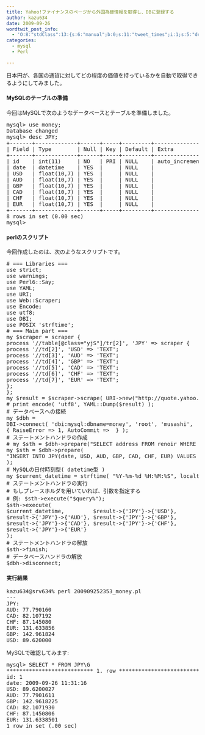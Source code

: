 ```yaml
---
title: Yahoo!ファイナンスのページから外国為替情報を取得し、DBに登録する
author: kazu634
date: 2009-09-26
wordtwit_post_info:
  - 'O:8:"stdClass":13:{s:6:"manual";b:0;s:11:"tweet_times";i:1;s:5:"delay";i:0;s:7:"enabled";i:1;s:10:"separation";s:2:"60";s:7:"version";s:3:"3.7";s:14:"tweet_template";b:0;s:6:"status";i:2;s:6:"result";a:0:{}s:13:"tweet_counter";i:2;s:13:"tweet_log_ids";a:1:{i:0;i:4797;}s:9:"hash_tags";a:0:{}s:8:"accounts";a:1:{i:0;s:7:"kazu634";}}'
categories:
  - mysql
  - Perl

---
```

<div class="section">
<p>
    日本円が、各国の通貨に対してどの程度の価値を持っているかを自動で取得できるようにしてみました。
</p>
  
<h4>
    MySQLのテーブルの準備
</h4>
  
<p>
    今回はMySQLで次のようなデータベースとテーブルを準備しました。
</p>
  
<pre class="syntax-highlight">
mysql&#62; use money;
Database changed
mysql&#62; desc JPY;
+-------+-------------+------+-----+---------+----------------+
| Field | Type        | Null | Key | Default | Extra          |
+-------+-------------+------+-----+---------+----------------+
| id    | int(11)     | NO   | PRI | NULL    | auto_increment |
| date  | datetime    | YES  |     | NULL    |                |
| USD   | float(10,7) | YES  |     | NULL    |                |
| AUD   | float(10,7) | YES  |     | NULL    |                |
| GBP   | float(10,7) | YES  |     | NULL    |                |
| CAD   | float(10,7) | YES  |     | NULL    |                |
| CHF   | float(10,7) | YES  |     | NULL    |                |
| EUR   | float(10,7) | YES  |     | NULL    |                |
+-------+-------------+------+-----+---------+----------------+
8 rows in set (0.00 sec)
mysql&#62;
</pre>
  
<h4>
    perlのスクリプト
</h4>
  
<p>
    今回作成したのは、次のようなスクリプトです。
</p>
  
<pre class="syntax-highlight">
<span class="synComment"># === Libraries ===</span>
<span class="synStatement">use strict</span>;
<span class="synStatement">use warnings</span>;
<span class="synStatement">use </span>Perl6::Say;
<span class="synStatement">use </span>YAML;
<span class="synStatement">use </span>URI;
<span class="synStatement">use </span>Web::Scraper;
<span class="synStatement">use </span>Encode;
<span class="synStatement">use utf8</span>;
<span class="synStatement">use </span>DBI;
<span class="synStatement">use </span>POSIX <span class="synConstant">'strftime'</span>;
<span class="synComment"># === Main part ===</span>
<span class="synStatement">my</span> <span class="synIdentifier">$scraper</span> = scraper {
process <span class="synConstant">'//table[@class=&#34;yjS&#34;]/tr[2]'</span>, <span class="synConstant">'JPY'</span> =&#62; scraper {
process <span class="synConstant">'//td[2]'</span>, <span class="synConstant">'USD'</span> =&#62; <span class="synConstant">'TEXT'</span>;
process <span class="synConstant">'//td[3]'</span>, <span class="synConstant">'AUD'</span> =&#62; <span class="synConstant">'TEXT'</span>;
process <span class="synConstant">'//td[4]'</span>, <span class="synConstant">'GBP'</span> =&#62; <span class="synConstant">'TEXT'</span>;
process <span class="synConstant">'//td[5]'</span>, <span class="synConstant">'CAD'</span> =&#62; <span class="synConstant">'TEXT'</span>;
process <span class="synConstant">'//td[6]'</span>, <span class="synConstant">'CHF'</span> =&#62; <span class="synConstant">'TEXT'</span>;
process <span class="synConstant">'//td[7]'</span>, <span class="synConstant">'EUR'</span> =&#62; <span class="synConstant">'TEXT'</span>;
};
};
<span class="synStatement">my</span> <span class="synIdentifier">$result</span> = <span class="synIdentifier">$scraper</span>-&#62;scrape( URI-&#62;<span class="synStatement">new</span>(<span class="synConstant">&#34;http://quote.yahoo.co.jp/m3&#34;</span>) );
<span class="synComment"># print encode( 'utf8', YAML::Dump($result) );</span>
<span class="synComment"># データベースへの接続</span>
<span class="synStatement">my</span> <span class="synIdentifier">$dbh</span> =
DBI-&#62;<span class="synStatement">connect</span>( <span class="synConstant">'dbi:mysql:dbname=money'</span>, <span class="synConstant">'root'</span>, <span class="synConstant">'musashi'</span>,
{ <span class="synConstant">RaiseError </span>=&#62; <span class="synConstant">1</span>, <span class="synConstant">AutoCommit </span>=&#62; <span class="synConstant"></span> } );
<span class="synComment"># ステートメントハンドラの作成</span>
<span class="synComment"># my $sth = $dbh-&#62;prepare(&#34;SELECT address FROM renoir WHERE address LIKE ?;&#34;);</span>
<span class="synStatement">my</span> <span class="synIdentifier">$sth</span> = <span class="synIdentifier">$dbh</span>-&#62;prepare(
<span class="synConstant">&#34;INSERT INTO JPY(date, USD, AUD, GBP, CAD, CHF, EUR) VALUES (?, ?, ?, ?, ?, ?, ?);&#34;</span>
);
<span class="synComment"># MySQLの日付時刻型( datetime型 )</span>
<span class="synStatement">my</span> <span class="synIdentifier">$current_datetime</span> = strftime( <span class="synConstant">&#34;</span><span class="synIdentifier">%Y</span><span class="synConstant">-</span><span class="synIdentifier">%m</span><span class="synConstant">-</span><span class="synIdentifier">%d</span><span class="synConstant"> </span><span class="synIdentifier">%H</span><span class="synConstant">:</span><span class="synIdentifier">%M</span><span class="synConstant">:</span><span class="synIdentifier">%S</span><span class="synConstant">&#34;</span>, <span class="synStatement">localtime</span> );
<span class="synComment"># ステートメントハンドラの実行</span>
<span class="synComment"># もしプレースホルダを用いていれば、引数を指定する</span>
<span class="synComment"># 例: $sth-&#62;execute(&#34;$query%&#34;);</span>
<span class="synIdentifier">$sth</span>-&#62;execute(
<span class="synIdentifier">$current_datetime</span>,         <span class="synIdentifier">$result</span>-&#62;{<span class="synConstant">'JPY'</span>}-&#62;{<span class="synConstant">'USD'</span>},
<span class="synIdentifier">$result</span>-&#62;{<span class="synConstant">'JPY'</span>}-&#62;{<span class="synConstant">'AUD'</span>}, <span class="synIdentifier">$result</span>-&#62;{<span class="synConstant">'JPY'</span>}-&#62;{<span class="synConstant">'GBP'</span>},
<span class="synIdentifier">$result</span>-&#62;{<span class="synConstant">'JPY'</span>}-&#62;{<span class="synConstant">'CAD'</span>}, <span class="synIdentifier">$result</span>-&#62;{<span class="synConstant">'JPY'</span>}-&#62;{<span class="synConstant">'CHF'</span>},
<span class="synIdentifier">$result</span>-&#62;{<span class="synConstant">'JPY'</span>}-&#62;{<span class="synConstant">'EUR'</span>}
);
<span class="synComment"># ステートメントハンドラの解放</span>
<span class="synIdentifier">$sth</span>-&#62;finish;
<span class="synComment"># データベースハンドラの解放</span>
<span class="synIdentifier">$dbh</span>-&#62;disconnect;
</pre>
  
<h4>
    実行結果
</h4>
  
<pre class="syntax-highlight">
kazu634@srv634% perl 200909252353_money.pl                                ~/work/tmp_perl/scrap <span class="synStatement">[</span><span class="synConstant">6573</span><span class="synStatement">]</span>
---
JPY:
AUD: <span class="synConstant">77</span>.<span class="synConstant">790160</span>
CAD: <span class="synConstant">82</span>.<span class="synConstant">107192</span>
CHF: <span class="synConstant">87</span>.<span class="synConstant">145080</span>
EUR: <span class="synConstant">131</span>.<span class="synConstant">633856</span>
GBP: <span class="synConstant">142</span>.<span class="synConstant">961824</span>
USD: <span class="synConstant">89</span>.<span class="synConstant">620000</span>
</pre>
  
<p>
    MySQLで確認してみます:
</p>
  
<pre class="syntax-highlight">
mysql&#62; <span class="synStatement">SELECT</span> * <span class="synSpecial">FROM</span> JPY\G
*************************** <span class="synConstant">1</span>. <span class="synSpecial">row</span> ***************************
id: <span class="synConstant">1</span>
<span class="synType">date</span>: <span class="synConstant">2009-09-26</span> <span class="synConstant">11</span>:<span class="synConstant">31</span>:<span class="synConstant">16</span>
USD: <span class="synConstant">89</span>.<span class="synConstant">6200027</span>
AUD: <span class="synConstant">77</span>.<span class="synConstant">7901611</span>
GBP: <span class="synConstant">142</span>.<span class="synConstant">9618225</span>
CAD: <span class="synConstant">82</span>.<span class="synConstant">1071930</span>
CHF: <span class="synConstant">87</span>.<span class="synConstant">1450806</span>
EUR: <span class="synConstant">131</span>.<span class="synConstant">6338501</span>
<span class="synConstant">1</span> <span class="synSpecial">row</span> <span class="synStatement">in</span> <span class="synStatement">set</span> (<span class="synConstant"></span>.<span class="synConstant">00</span> sec)
</pre>
</div>
